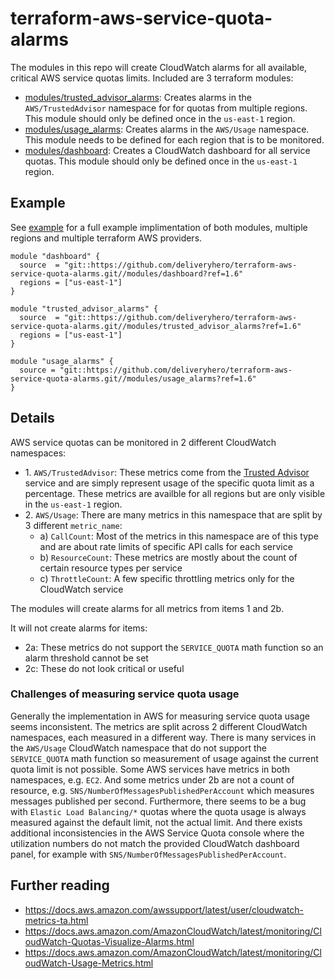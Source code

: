 # terraform-aws-service-quota-alarms

The modules in this repo will create CloudWatch alarms for all available, critical AWS service quotas limits. Included are 3 terraform modules:

- [modules/trusted_advisor_alarms](modules/trusted_advisor_alarms): Creates alarms in the `AWS/TrustedAdvisor` namespace for for quotas from multiple regions. This module should only be defined once in the `us-east-1` region.
- [modules/usage_alarms](modules/usage_alarms): Creates alarms in the `AWS/Usage` namespace. This module needs to be defined for each region that is to be monitored.
- [modules/dashboard](modules/dashboard): Creates a CloudWatch dashboard for all service quotas. This module should only be defined once in the `us-east-1` region.

## Example

See [example](example) for a full example implimentation of both modules, multiple regions and multiple terraform AWS providers.

```hcl
module "dashboard" {
  source  = "git::https://github.com/deliveryhero/terraform-aws-service-quota-alarms.git//modules/dashboard?ref=1.6"
  regions = ["us-east-1"]
}

module "trusted_advisor_alarms" {
  source  = "git::https://github.com/deliveryhero/terraform-aws-service-quota-alarms.git//modules/trusted_advisor_alarms?ref=1.6"
  regions = ["us-east-1"]
}

module "usage_alarms" {
  source = "git::https://github.com/deliveryhero/terraform-aws-service-quota-alarms.git//modules/usage_alarms?ref=1.6"
}
```

## Details

AWS service quotas can be monitored in 2 different CloudWatch namespaces:

* 1\. `AWS/TrustedAdvisor`: These metrics come from the [Trusted Advisor](https://aws.amazon.com/premiumsupport/technology/trusted-advisor/) service and are simply represent usage of the specific quota limit as a percentage. These metrics are availble for all regions but are only visible in the `us-east-1` region.
* 2\. `AWS/Usage`: There are many metrics in this namespace that are split by 3 different `metric_name`:
  * a) `CallCount`: Most of the metrics in this namespace are of this type and are about rate limits of specific API calls for each service
  * b) `ResourceCount`: These metrics are mostly about the count of certain resource types per service
  * c) `ThrottleCount`: A few specific throttling metrics only for the CloudWatch service

The modules will create alarms for all metrics from items 1 and 2b.

It will not create alarms for items:

- 2a: These metrics do not support the `SERVICE_QUOTA` math function so an alarm threshold cannot be set
- 2c: These do not look critical or useful

### Challenges of measuring service quota usage

Generally the implementation in AWS for measuring service quota usage seems inconsistent. The metrics are split across 2 different CloudWatch namespaces, each measured in a different way. There is many services in the `AWS/Usage` CloudWatch namespace that do not support the `SERVICE_QUOTA` math function so measurement of usage against the current quota limit is not possible. Some AWS services have metrics in both namespaces, e.g. `EC2`. And some metrics under 2b are not a count of resource, e.g. `SNS/NumberOfMessagesPublishedPerAccount` which measures messages published per second. Furthermore, there seems to be a bug with `Elastic Load Balancing/*` quotas where the quota usage is always measured against the default limit, not the actual limit. And there exists additional inconsistencies in the AWS Service Quota console where the utilization numbers do not match the provided CloudWatch dashboard panel, for example with `SNS/NumberOfMessagesPublishedPerAccount`.

## Further reading

- https://docs.aws.amazon.com/awssupport/latest/user/cloudwatch-metrics-ta.html
- https://docs.aws.amazon.com/AmazonCloudWatch/latest/monitoring/CloudWatch-Quotas-Visualize-Alarms.html
- https://docs.aws.amazon.com/AmazonCloudWatch/latest/monitoring/CloudWatch-Usage-Metrics.html
